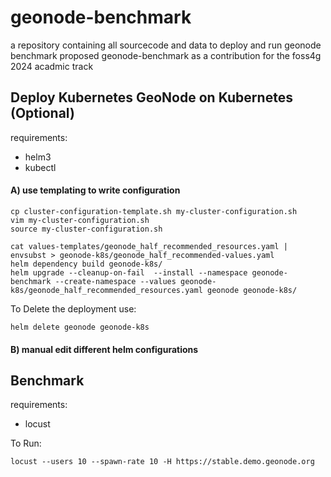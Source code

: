 # geonode-benchmark
a repository containing all sourcecode and data to deploy and run geonode benchmark proposed geonode-benchmark as a contribution for the foss4g 2024 acadmic track

## Deploy Kubernetes GeoNode on Kubernetes (Optional)

requirements:
- helm3
- kubectl

#### A) use templating to write configuration
```
cp cluster-configuration-template.sh my-cluster-configuration.sh
vim my-cluster-configuration.sh
source my-cluster-configuration.sh

cat values-templates/geonode_half_recommended_resources.yaml | envsubst > geonode-k8s/geonode_half_recommended-values.yaml
helm dependency build geonode-k8s/
helm upgrade --cleanup-on-fail  --install --namespace geonode-benchmark --create-namespace --values geonode-k8s/geonode_half_recommended_resources.yaml geonode geonode-k8s/
```


To Delete the deployment use:
```
helm delete geonode geonode-k8s
```

#### B) manual edit different helm configurations


## Benchmark

requirements:
- locust

To Run:
```
locust --users 10 --spawn-rate 10 -H https://stable.demo.geonode.org
```
